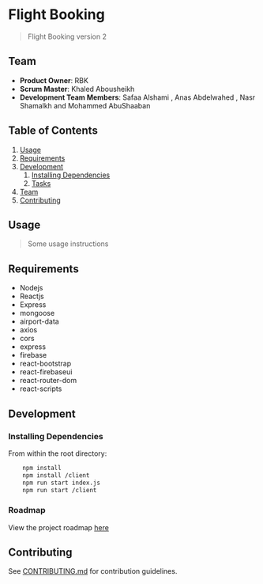 # Flight Booking

> Flight Booking version 2

## Team

- **Product Owner**: RBK
- **Scrum Master**: Khaled Abousheikh
- **Development Team Members**: Safaa Alshami , Anas Abdelwahed , Nasr Shamalkh and Mohammed AbuShaaban

## Table of Contents

1. [Usage](#Usage)
1. [Requirements](#requirements)
1. [Development](#development)
   1. [Installing Dependencies](#installing-dependencies)
   1. [Tasks](#tasks)
1. [Team](#team)
1. [Contributing](#contributing)

## Usage

> Some usage instructions

## Requirements

- Nodejs
- Reactjs
- Express
- mongoose
- airport-data
- axios
- cors
- express
- firebase
- react-bootstrap
- react-firebaseui
- react-router-dom
- react-scripts

## Development

### Installing Dependencies

From within the root directory:

```sh
    npm install
    npm install /client
    npm run start index.js
    npm run start /client
```

### Roadmap

View the project roadmap [here](https://github.com/Flights-Booking-V2/flights-booking-v2/issues/)

## Contributing

See [CONTRIBUTING.md](https://github.com/Flights-Booking-V2/flights-booking-v2/blob/dev/_CONTRIBUTING.md) for contribution guidelines.
